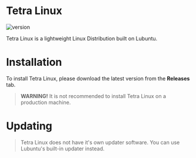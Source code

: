 # Tetra Linux
![version](https://img.shields.io/badge/Current%20Version-0--dev-red)

Tetra Linux is a lightweight Linux Distribution built on Lubuntu.

# Installation
To install Tetra Linux, please download the latest version from the **Releases** tab.
> **WARNING!** It is not recommended to install Tetra Linux on a production machine.

# Updating
> Tetra Linux does not have it's own updater software. You can use Lubuntu's built-in
> updater instead.
